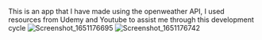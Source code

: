 This is an app that I have made using the openweather API, I used resources from Udemy and Youtube to assist me through this development cycle
![Screenshot_1651176695](https://user-images.githubusercontent.com/75530266/165852515-8fd9aacc-3378-496e-bc7a-f0fc2158d3e7.png)
![Screenshot_1651176742](https://user-images.githubusercontent.com/75530266/165852520-54ff063c-bccc-42cd-8956-987ab74780f1.png)
